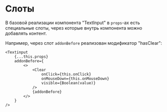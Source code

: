 # Слоты

В базовой реализации компонента "TextInput" в `props`-ах есть специальные слоты, через которые внутрь компонента можно добавлять контент.

Например, через слот `addonBefore`  реализован модификатор "hasClear":

``` tsx
<Textinput
    {...this.props}
    addonBefore={
        <>
            <Clear
                onClick={this.onClick}
                onMouseDown={this.onMouseDown}
                visible={Boolean(value)}
            />
            {addonBefore}
        </>
    }
/>
```
